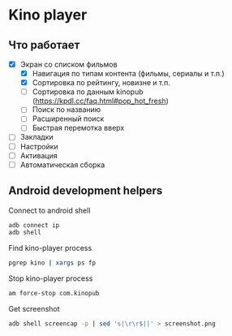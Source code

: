 # Kino player

## Что работает

- [x] Экран со списком фильмов
  - [x] Навигация по типам контента (фильмы, сериалы и т.п.)
  - [x] Сортировка по рейтингу, новизне и т.п.
  - [ ] Сортировка по данным kinopub (https://kpdl.cc/faq.html#pop_hot_fresh)
  - [ ] Поиск по названию
  - [ ] Расширенный поиск
  - [ ] Быстрая перемотка вверх
- [ ] Закладки
- [ ] Настройки
- [ ] Активация
- [ ] Автоматическая сборка

## Android development helpers

Connect to android shell

```bash
adb connect ip
adb shell
```

Find kino-player process

```bash
pgrep kino | xargs ps fp
```

Stop kino-player process

```bash
am force-stop com.kinopub
```

Get screenshot

```bash
adb shell screencap -p | sed 's|\r\r$||' > screenshot.png
```
